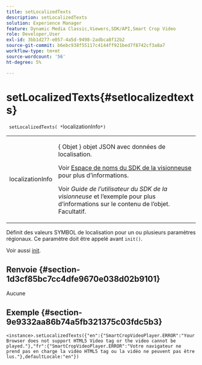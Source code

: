 ```yaml
---
title: setLocalizedTexts
description: setLocalizedTexts
solution: Experience Manager
feature: Dynamic Media Classic,Viewers,SDK/API,Smart Crop Video
role: Developer,User
exl-id: 3bb1d277-e057-4a5d-9498-2adbca8f12b2
source-git-commit: b6ebc938f55117c4144ff921bed7f8742cf3a8a7
workflow-type: tm+mt
source-wordcount: '56'
ht-degree: 5%

---
```


# setLocalizedTexts{#setlocalizedtexts}

` setLocalizedTexts( *`localizationInfo`*)`

<table id="table_896DFF34A68A403DB93A6D597461A573"> 
 <tbody> 
  <tr> 
   <td colname="col1"> <p> <span class="codeph"> <span class="varname"> localizationInfo </span> </span> </p> </td> 
   <td colname="col2"> <p> { <span class="codeph"> Objet </span>} objet JSON avec données de localisation. </p> <p>Voir <a href="../../../c-html5-aem-asset-viewers/c-html5-aem-smartcropvideo/r-html5-aem-smartcropvideo-viewer-namespace.md#concept-679bfabb3e3e4c12a285c4e9c4144153" format="dita" scope="local"> Espace de noms du SDK de la visionneuse </a> pour plus d’informations. </p> <p>Voir <i>Guide de l’utilisateur du SDK de la visionneuse</i> et l’exemple pour plus d’informations sur le contenu de l’objet. Facultatif. </p> </td> 
  </tr> 
 </tbody> 
</table>

Définit des valeurs SYMBOL de localisation pour un ou plusieurs paramètres régionaux. Ce paramètre doit être appelé avant `init()`.

Voir aussi [init](../../../c-html5-aem-asset-viewers/c-html5-aem-smartcropvideo/c-html5-aem-smartcropvideo-viewer-javascriptapiref/r-html5-aem-smartcropvideo-viewer-javascriptapiref-init.md#reference-3b570ba8b35045d6b30fb178c21a66c6).

## Renvoie {#section-1d3cf85bc7cc4dfe9670e038d02b9101}

Aucune

## Exemple {#section-9e9332aa86b74a5fb321375c03fdc5b3}

```
<instance>.setLocalizedTexts({"en":{"SmartCropVideoPlayer.ERROR":"Your Browser does not support HTML5 Video tag or the video cannot be played."},"fr":{"SmartCropVideoPlayer.ERROR":"Votre navigateur ne prend pas en charge la vidéo HTML5 tag ou la vidéo ne peuvent pas être lus."},defaultLocale:"en"})
```
